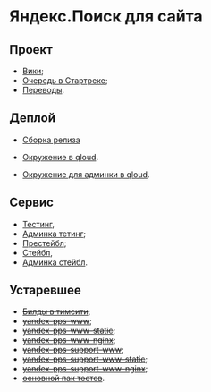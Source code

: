 # Яндекс.Поиск для сайта

## Проект

 * [Вики](https://wiki.yandex-team.ru/jandekspoisk/jekosistema/poiskdlyasayta/);
 * [Очередь в Стартреке](https://st.yandex-team.ru/SITESEARCH);
 * [Переводы](https://tanker.yandex-team.ru/?project=sitesearch2&branch=nodejs1).

## Деплой
 * [Cборка релиза](https://a.yandex-team.ru/projects/frontend/ci/releases/timeline?dir=frontend%2Fservices%2Fpds&id=release)

 * [Окружение в qloud](https://qloud-ext.yandex-team.ru/projects/wmfront/sitesearch).
 * [Окружение для админки в qloud](https://qloud-ext.yandex-team.ru/projects/wmfront/sitesearch-settings-support-www).

## Сервис

 * [Тестинг](https://site.test.yandex.ru/), 
 * [Админка тетинг](https://site.admin-test.common.yandex.ru/);
 * [Престейбл](https://site.prestable.yandex.ru/);
 * [Стейбл](https://site.yandex.ru/), 
 * [Админка стейбл](https://site.wmc-admin.yandex.ru/).
 
## Устаревшее

 * [~~Билды в тимсити~~](http://teamcity./project.html?projectId=Wmf_SitesearchNodejs);
 * [~~yandex-pps-www~~](https://c.yandex-team.ru/packages/yandex-pps-www);
 * [~~yandex-pps-www-static~~](https://c.yandex-team.ru/packages/yandex-pps-www-static);
 * [~~yandex-pps-www-nginx~~](https://c.yandex-team.ru/packages/yandex-pps-www-nginx);
 * [~~yandex-pps-support-www~~](https://c.yandex-team.ru/packages/yandex-pps-support-www);
 * [~~yandex-pps-support-www-static~~](https://c.yandex-team.ru/packages/yandex-pps-support-www-static);
 * [~~yandex-pps-support-www-nginx~~](https://c.yandex-team.ru/packages/yandex-pps-support-www-nginx);
 * [~~основной пак тестов~~](http://aqua.yandex-team.ru/#/launches?skip=0&limit=20&packId=53342edde4b0898423658138).
